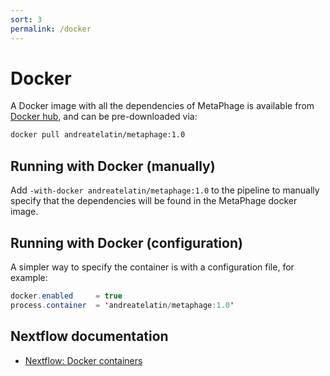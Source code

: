 ```yaml
---
sort: 3
permalink: /docker
---
```


# Docker

A Docker image with all the dependencies of MetaPhage is available from [Docker hub](https://hub.docker.com/r/andreatelatin/metaphage), and can be pre-downloaded via:

```bash
docker pull andreatelatin/metaphage:1.0
```

## Running with Docker (manually)

Add `-with-docker andreatelatin/metaphage:1.0` to the pipeline to manually specify that
the dependencies will be found in the MetaPhage docker image.

## Running with Docker (configuration)


A simpler way to specify the container is with a configuration file, for example:

```java
docker.enabled     = true
process.container  = 'andreatelatin/metaphage:1.0'
```

## Nextflow documentation

* [Nextflow: Docker containers](https://www.nextflow.io/docs/latest/docker.html)